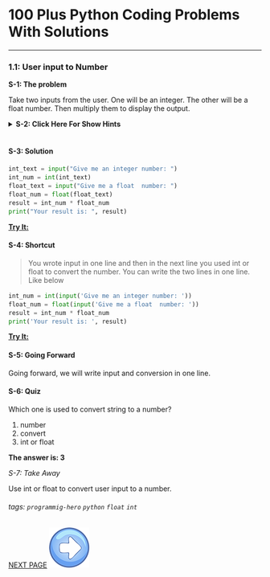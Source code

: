 # 100 Plus Python Coding Problems With Solutions
---

### 1.1: User input to Number

**S-1: The problem**

Take two inputs from the user. One will be an integer. The other will be a float number. Then multiply them to display the output.

<details>
   <summary><b>S-2: Click Here For Show Hints</b></summary>
   <p>Use input. By default, input gives you a string. Then use int and float to convert the input to a number. And then multiply them. <br><br>That’s it.</p>
 </details>
<br>

#### S-3: Solution

```python
int_text = input("Give me an integer number: ")
int_num = int(int_text)
float_text = input("Give me a float  number: ")
float_num = float(float_text)
result = int_num * float_num
print("Your result is: ", result)
```

**[Try It:](/#)**


#### S-4: Shortcut

> You wrote input in one line and then in the next line you used int or float to convert the number. You can write the two lines in one line. Like below 

```python
int_num = int(input('Give me an integer number: '))
float_num = float(input('Give me a float  number: '))
result = int_num * float_num
print('Your result is: ', result)
```

**[Try It:](/#)**
&nbsp;
#### S-5: Going Forward

Going forward, we will write input and conversion in one line.

#### S-6: Quiz

Which one is used to convert string to a number?


1. number
2. convert
3. int or float

**The answer is: 3**


*S-7: Take Away*

Use int or float to convert user input to a number.
&nbsp;
###### tags: `programmig-hero` `python` `float` `int`

[NEXT PAGE](/Easy-ones/Math-Power.md)
![NEXT PAGE](/assets/next-arrow.png)